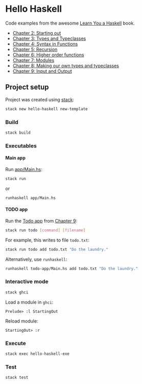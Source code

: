 # Hello Haskell

Code examples from the awesome [Learn You a Haskell](http://learnyouahaskell.com) book.

- [Chapter 2: Starting out](src/StartingOut.hs)
- [Chapter 3: Types and Typeclasses](./src/TypesAndTypeClasses.hs)
- [Chapter 4: Syntax in Functions](./src/SyntaxInFunctions.hs)
- [Chapter 5: Recursion](./src/Recursion.hs)
- [Chapter 6: Higher order functions](./src/HigherOrderFunctions.hs)
- [Chapter 7: Modules](./src/Modules.hs)
- [Chapter 8: Making our own types and typeclasses](./src/MakingOurOwnTypesAndTypeclasses.hs)
- [Chapter 9: Input and Output](./src/InputAndOutput.hs)

## Project setup

Project was created using [stack](https://docs.haskellstack.org/en/stable/README/):

```bash
stack new hello-haskell new-template
```

### Build

```bash
stack build
```

### Executables

#### Main app

Run [app/Main.hs](./app/Main.hs):

```bash
stack run
```

or

```bash
runhaskell app/Main.hs
```

#### TODO app

Run the [Todo app](./todo-app/Main.hs) from [Chapter 9](http://learnyouahaskell.com/input-and-output):

```bash
stack run todo [command] [filename]
```

For example, this writes to file `todo.txt`:

```bash
stack run todo add todo.txt "Do the laundry."
```

Alternatively, use `runhaskell`:

```bash
runhaskell todo-app/Main.hs add todo.txt "Do the laundry."
```

### Interactive mode

```bash
stack ghci
```

Load a module in `ghci`:

```
Prelude> :l StartingOut
```

Reload module:

```
StartingOut> :r
```

### Execute

```bash
stack exec hello-haskell-exe
```

### Test

```bash
stack test
```
